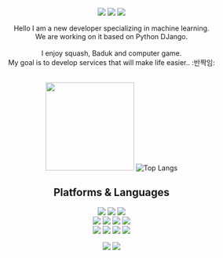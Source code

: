 <div align=center>
  <p>
  <a href="https://dawnpast12.tistory.com/category/TIL" target="_blank"><img src="https://img.shields.io/badge/Blog-DD0B78?style=flat-square&logo=GitHub%20Sponsors&logoColor=white"/></a>
  <a href="mailto:nmdkims@gmail.com" target="_blank"><img src="https://img.shields.io/badge/nmdkims@gmail.com-EA4335?style=flat-square&logo=Gmail&logoColor=white"/></a>
  <a href="https://www.linkedin.com/in/%ED%9B%88%ED%9D%AC-%EA%B9%80//" target="_blank"><img src="https://img.shields.io/badge/nmdkims-0A66C2?style=flat-square&logo=Linkedin&logoColor=white"/></a>
</p>
<p>
  Hello I am a new developer specializing in machine learning.<br/>
  We are working on it based on Python DJango.<br/><br/>
  I enjoy squash, Baduk and computer game. <br/>
  My goal is to develop services that will make life easier.. :반짝임: <br/><br/>
</p>
  
  
   <img height="180em" src="https://github-readme-stats.vercel.app/api?username=sul-lq &show_icons=true&hide_border=true&&count_private=true&include_all_commits=true" />    ![Top Langs](https://github-readme-stats.vercel.app/api/top-langs/?username=sul-lq&layout=compact&hide_border=true&theme=white)
  
  
  
## Platforms & Languages
<p>
  <img src="https://img.shields.io/badge/java-007396?style=for-the-badge&logo=java&logoColor=white">
  <img src="https://img.shields.io/badge/c++-00599C?style=for-the-badge&logo=c%2B%2B&logoColor=white">
  <img src="https://img.shields.io/badge/python-3776AB?style=for-the-badge&logo=python&logoColor=white">
  <br>
    <img src="https://img.shields.io/badge/html5-E34F26?style=for-the-badge&logo=html5&logoColor=white">
  <img src="https://img.shields.io/badge/css-1572B6?style=for-the-badge&logo=css3&logoColor=white">
  <img src="https://img.shields.io/badge/javascript-F7DF1E?style=for-the-badge&logo=javascript&logoColor=black">
  <img src="https://img.shields.io/badge/jquery-0769AD?style=for-the-badge&logo=jquery&logoColor=white">
  <br>
     <img src="https://img.shields.io/badge/mongoDB-47A248?style=for-the-badge&logo=MongoDB&logoColor=white">
    <img src="https://img.shields.io/badge/django-092E20?style=for-the-badge&logo=django&logoColor=white">
  <img src="https://img.shields.io/badge/flask-000000?style=for-the-badge&logo=flask&logoColor=white">
      <img src="https://img.shields.io/badge/bootstrap-7952B3?style=for-the-badge&logo=bootstrap&logoColor=white">
  <br>
</p>
<p>
  <img src="https://img.shields.io/badge/github-181717?style=for-the-badge&logo=github&logoColor=white">
  <img src="https://img.shields.io/badge/git-F05032?style=for-the-badge&logo=git&logoColor=white">
</p>
</div>
</div>
